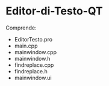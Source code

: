 # Editor-di-Testo-QT
Comprende:
- EditorTesto.pro
- main.cpp
- mainwindow.cpp
- mainwindow.h
- findreplace.cpp
- findreplace.h
- mainwindow.ui
